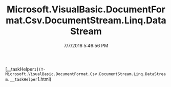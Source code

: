 ﻿---
title: Microsoft.VisualBasic.DocumentFormat.Csv.DocumentStream.Linq.DataStream
date: 7/7/2016 5:46:56 PM
---

[__taskHelper`1](T-Microsoft.VisualBasic.DocumentFormat.Csv.DocumentStream.Linq.DataStream.__taskHelper`1.html)
